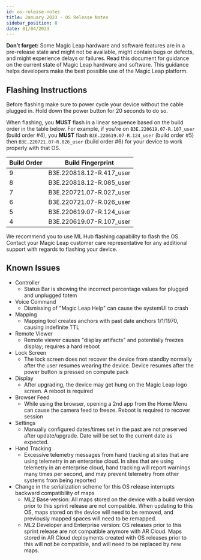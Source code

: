 ```yaml
---
id: os-release-notes
title: January 2023 - OS Release Notes
sidebar_position: 0
date: 01/04/2023
---
```


**Don’t forget:** Some Magic Leap hardware and software features are in a pre-release state and might not be available, might contain bugs or defects, and might experience delays or failures. Read this document for guidance on the current state of Magic Leap hardware and software. This guidance helps developers make the best possible use of the Magic Leap platform.

## Flashing Instructions

Before flashing make sure to power cycle your device without the cable plugged in. Hold down the power button for 20 seconds to do so.

When flashing, you **MUST** flash in a linear sequence based on the build order in the table below. For example, if you're on `B3E.220619.07-R.107_user` (build order #4), you **MUST** flash `B3E.220619.07-R.124_user` (build order #5) then `B3E.220721.07-R.026_user` (build order #6) for your device to work properly with that OS.

| Build Order | Build Fingerprint        |
| ----------- | ------------------------ |
| 9           | B3E.220818.12-R.417_user |
| 8           | B3E.220818.12-R.085_user |
| 7           | B3E.220721.07-R.027_user |
| 6           | B3E.220721.07-R.026_user |
| 5           | B3E.220619.07-R.124_user |
| 4           | B3E.220619.07-R.107_user |

We recommend you to use ML Hub flashing capability to flash the OS. Contact your Magic Leap customer care representative for any additional support with regards to flashing your device.

## Known Issues

- Controller
  - Status Bar is showing the incorrect percentage values for plugged and unplugged totem
- Voice Command
  - Dismissing of "Magic Leap Help" can cause the systemUI to crash
- Mapping
  - Mapping tool creates anchors with past date anchors 1/1/1970, causing indefinite TTL
- Remote Viewer
  - Remote viewer causes "display artifacts" and potentially freezes display; requires a hard reboot
- Lock Screen
  - The lock screen does not recover the device from standby normally after the user resumes wearing the device. Device resumes after the power button is pressed on compute pack
- Display
  - After upgrading, the device may get hung on the Magic Leap logo screen. A reboot is required
- Browser Feed
  - While using the browser, opening a 2nd app from the Home Menu can cause the camera feed to freeze. Reboot is required to recover session
- Settings
  - Manually configured dates/times set in the past are not preserved after update/upgrade. Date will be set to the current date as expected.
- Hand Tracking
  - Excessive telemetry messages from hand tracking at sites that are using telemetry in an enterprise cloud. In sites that are using telemetry in an enterprise cloud, hand tracking will report warnings many times per second, and may prevent telemetry from other systems from being reported
- Change in the serialization scheme for this OS release interrupts backward compatibility of maps
  - ML2 Base version: All maps stored on the device with a build version prior to this sprint release are not compatible. When updating to this OS, maps stored on the device will need to be removed, and previously mapped spaces will need to be remapped.
  - ML2 Developer and Enterprise version: OS releases prior to this sprint release are not compatible anymore with AR Cloud. Maps stored in AR Cloud deployments created with OS releases prior to this will not be compatible, and will need to be replaced by new maps.
